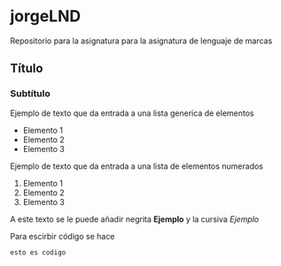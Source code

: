 # jorgeLND
Repositorio para la asignatura para la asignatura de lenguaje de marcas

## Título
### Subtítulo

Ejemplo de texto que da entrada a una lista generica de elementos

- Elemento 1
- Elemento 2
- Elemento 3

Ejemplo de texto que da entrada a una lista de elementos numerados

1. Elemento 1
2. Elemento 2
3. Elemento 3

A este texto se le puede añadir negrita **Ejemplo** y la cursiva *Ejemplo*

Para escirbir código se hace

`esto es codigo`
